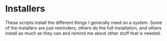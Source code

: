 # Installers

These scripts install the different things I generally need on a system. Some of the installers are just reminders, others do the full installation, and others install as much as they can and remind me about other stuff that is needed.

